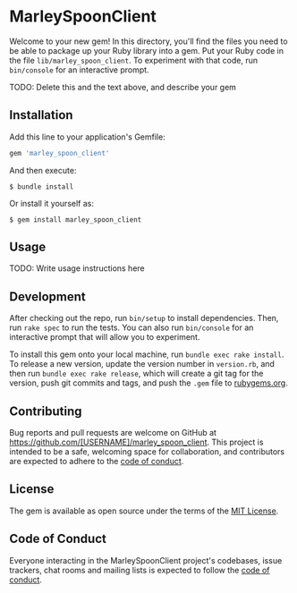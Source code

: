 # MarleySpoonClient

Welcome to your new gem! In this directory, you'll find the files you need to be able to package up your Ruby library into a gem. Put your Ruby code in the file `lib/marley_spoon_client`. To experiment with that code, run `bin/console` for an interactive prompt.

TODO: Delete this and the text above, and describe your gem

## Installation

Add this line to your application's Gemfile:

```ruby
gem 'marley_spoon_client'
```

And then execute:

    $ bundle install

Or install it yourself as:

    $ gem install marley_spoon_client

## Usage

TODO: Write usage instructions here

## Development

After checking out the repo, run `bin/setup` to install dependencies. Then, run `rake spec` to run the tests. You can also run `bin/console` for an interactive prompt that will allow you to experiment.

To install this gem onto your local machine, run `bundle exec rake install`. To release a new version, update the version number in `version.rb`, and then run `bundle exec rake release`, which will create a git tag for the version, push git commits and tags, and push the `.gem` file to [rubygems.org](https://rubygems.org).

## Contributing

Bug reports and pull requests are welcome on GitHub at https://github.com/[USERNAME]/marley_spoon_client. This project is intended to be a safe, welcoming space for collaboration, and contributors are expected to adhere to the [code of conduct](https://github.com/[USERNAME]/marley_spoon_client/blob/master/CODE_OF_CONDUCT.md).


## License

The gem is available as open source under the terms of the [MIT License](https://opensource.org/licenses/MIT).

## Code of Conduct

Everyone interacting in the MarleySpoonClient project's codebases, issue trackers, chat rooms and mailing lists is expected to follow the [code of conduct](https://github.com/[USERNAME]/marley_spoon_client/blob/master/CODE_OF_CONDUCT.md).
